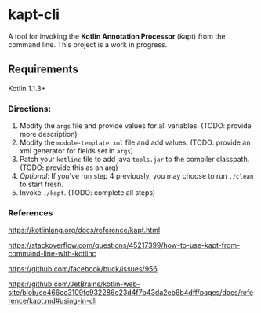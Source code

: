 # kapt-cli
A tool for invoking the **Kotlin Annotation Processor** (kapt) from the command line. This project is a work in progress.

## Requirements
Kotlin 1.1.3+

### Directions:
1. Modify the `args` file and provide values for all variables. (TODO: provide more description)
2. Modify the `module-template.xml` file and add values. (TODO: provide an xml generator for fields set in `args`)
3. Patch your `kotlinc` file to add java `tools.jar` to the compiler classpath. (TODO: provide this as an arg)
4. *Optional*: If you've run step 4 previously, you may choose to run `./clean` to start fresh.
5. Invoke `./kapt`. (TODO: complete all steps)

### References
https://kotlinlang.org/docs/reference/kapt.html

https://stackoverflow.com/questions/45217399/how-to-use-kapt-from-command-line-with-kotlinc

https://github.com/facebook/buck/issues/956

https://github.com/JetBrains/kotlin-web-site/blob/ee466cc3109fc932286e23d4f7b43da2eb6b4dff/pages/docs/reference/kapt.md#using-in-cli